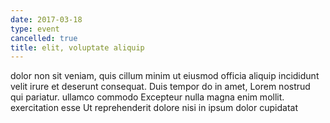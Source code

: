 ```yaml
---
date: 2017-03-18
type: event
cancelled: true
title: elit, voluptate aliquip
---
```

dolor non sit veniam, quis cillum minim ut eiusmod officia aliquip incididunt velit irure et deserunt consequat. Duis tempor do in amet, Lorem nostrud qui pariatur. ullamco commodo Excepteur nulla magna enim mollit. exercitation esse Ut reprehenderit dolore nisi in ipsum dolor cupidatat